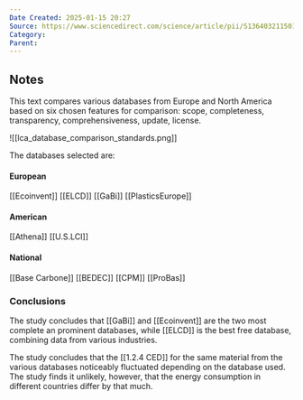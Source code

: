 ```yaml
---
Date Created: 2025-01-15 20:27
Source: https://www.sciencedirect.com/science/article/pii/S1364032115016263
Category: 
Parent:
---
```

## Notes
This text compares various databases from Europe and North America based on six chosen features for comparison: scope, completeness, transparency, comprehensiveness, update, license.

![[lca_database_comparison_standards.png]]

The databases selected are:
#### European
[[Ecoinvent]]
[[ELCD]]
[[GaBi]]
[[PlasticsEurope]]

#### American
[[Athena]]
[[U.S.LCI]]

#### National
[[Base Carbone]]
[[BEDEC]]
[[CPM]]
[[ProBas]]

### Conclusions
The study concludes that [[GaBi]] and [[Ecoinvent]] are the two most complete an prominent databases, while [[ELCD]] is the best free database, combining data from various industries.

The study concludes that the [[1.2.4 CED]] for the same material from the various databases noticeably fluctuated depending on the database used. The study finds it unlikely, however, that the energy consumption in different countries differ by that much.